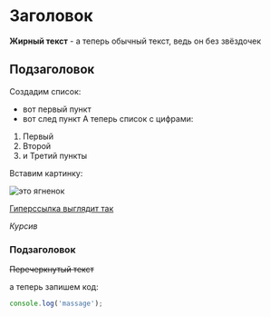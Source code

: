 # Заголовок
**Жирный текст** - а теперь обычный текст, ведь он без звёздочек
## Подзаголовок ##
Создадим список:
* вот первый пункт
* вот след пункт
А теперь список с цифрами:
1. Первый
2. Второй
3. и Третий пункты 

Вставим картинку:

![это ягненок](https://yandex.ru/images/search?pos=10&img_url=https%3A%2F%2Fpbs.twimg.com%2Fmedia%2FE6Z0ljKXMAILHA6.jpg&text=%D1%8F%D0%B3%D0%BD%D0%B5%D0%BD%D0%BE%D0%BA&lr=101428&rpt=simage&source=wiz)

[Гиперссылка выглядит так](http.yandex.ru)

*Курсив*
### Подзаголовок ###
~~Перечеркнутый текст~~



а теперь запишем код:

```javascript
console.log('massage');
```